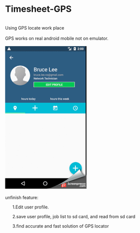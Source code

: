 # Timesheet-GPS
<br>Using GPS locate work place</br>
<br>GPS works on real android mobile not on emulator.</br>
<br>
![alt tag](https://github.com/Yitian2003/Timesheet-GPS/blob/master/demo.gif)
</br>
<br>unfinish feature:</br>
<ul>1.Edit user profile.</ul>
<ul>2.save user profile, job list to sd card, and read from sd card</ul>
<ul>3.find accurate and fast solution of GPS locator</ul>

